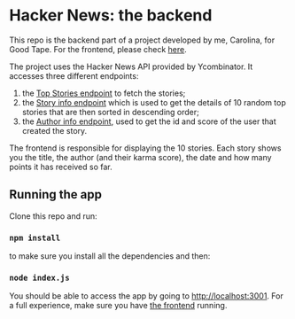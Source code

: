 # Hacker News: the backend

This repo is the backend part of a project developed by me, Carolina, for Good Tape. For the frontend, please check [here](https://github.com/carolinaviero/hacker-news-fe).

The project uses the Hacker News API provided by Ycombinator. It accesses three different endpoints:
1. the [Top Stories endpoint](hacker-news.firebaseio.com/v0/topstories.json) to fetch the stories;
2. the [Story info endpoint](hacker-news.firebaseio.com/v0/item/[id].json) which is used to get the details of 10 random top stories that are then sorted in descending order;
3. the [Author info endpoint](hacker-news.firebaseio.com/v0/user/[id].json), used to get the id and score of the user that created the story.

The frontend is responsible for displaying the 10 stories. Each story shows you the title, the author (and their karma score), the date and how many points it has received so far.

## Running the app

Clone this repo and run:

### `npm install`

to make sure you install all the dependencies and then:

### `node index.js`

You should be able to access the app by going to [http://localhost:3001](http://localhost:3001). For a full experience, make sure you have [the frontend](https://github.com/carolinaviero/hacker-news-fe) running.